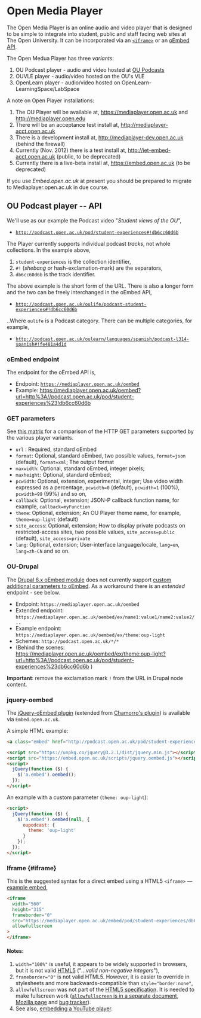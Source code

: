 # Open Media Player #

The Open Media Player is an online audio and video player that is designed
to be simple to integrate into student, public and staff facing web sites at The Open University.
It can be incorporated via an [`<iframe>`](#iframe) or an [oEmbed API][oembed].

The Open Medua Player has three _variants_:

 1. OU Podcast player - audio and video hosted at [OU Podcasts][oupod]
 2. OUVLE player - audio/video hosted on the OU's VLE
 3. OpenLearn player - audio/video hosted on OpenLearn-LearningSpace/LabSpace


A note on Open Player installations:

 1. The OU Player will be available at, <https://mediaplayer.open.ac.uk> and http://mediaplayer.open.edu
 2. There will be an acceptance test install at, http://mediaplayer-acct.open.ac.uk
 3. There is a development install at, http://mediaplayer-dev.open.ac.uk (behind the firewall)
 4. Currently (Nov. 2012) there is a test install at, http://iet-embed-acct.open.ac.uk (public, to be deprecated)
 5. Currently there is a live-beta install at, <https://embed.open.ac.uk> (to be deprecated)

If you use _Embed.open.ac.uk_ at present you should be prepared to migrate to Mediaplayer.open.ac.uk in due course.


## OU Podcast player -- API ##

We'll use as our example the Podcast video "_Student views of the OU_",

 * [`http://podcast.open.ac.uk/pod/student-experiences#!db6cc60d6b`][oupod-ex-1]

The Player currently supports individual podcast _tracks_, not whole collections.
In the example above,

 1. `student-experiences` is the collection identifier,
 2. `#!` (_shebang_ or hash-exclamation-mark) are the separators,
 3. `db6cc60d6b` is the track identifier.

The above example is the short form of the URL.
There is also a longer form and the two can be freely interchanged in the oEmbed API,

 * [`http://podcast.open.ac.uk/oulife/podcast-student-experiences#!db6cc60d6b`][oupod-ex-1b]

..Where `oulife` is a Podcast category. There can be multiple categories, for example,

 * [`http://podcast.open.ac.uk/oulearn/languages/spanish/podcast-l314-spanish#!fe481a4d1d`][oupod-ex-2b]

### oEmbed endpoint ###

The endpoint for the oEmbed API is,

 * Endpoint: [`https://mediaplayer.open.ac.uk/oembed`][ouplayer-api]
 * Example: <https://mediaplayer.open.ac.uk/oembed?url=http%3A//podcast.open.ac.uk/pod/student-experiences%23!db6cc60d6b>

### GET parameters ####

See [this matrix][ouplayer-api-table] for a comparison of the HTTP GET parameters supported by the various player variants.

 * `url` : Required, standard oEmbed
 * `format`: Optional, standard oEmbed, two possible values, `format=json` (default), `format=xml`; The output format
 * `maxwidth`: Optional, standard oEmbed, integer pixels;
 * `maxheight`: Optional, standard oEmbed;
 * `pcwidth`: Optional, extension, experimental, integer; Use video width expressed as a percentage, `pcwidth=0` (default), `pcwidth=1` (100%), `pcwidth=99` (99%) and so on,
 * `callback`: Optional, extension; JSON-P callback function name, for example, `callback=myFunction`
 * `theme`: Optional, extension; An OU Player theme name, for example, `theme=oup-light` (default)
 * `site_access`: Optional, extension; How to display private podcasts on restricted-access sites, two possible values, `site_access=public` (default), `site_access=private`
 * `lang`: Optional, extension; User-interface language/locale, `lang=en`, `lang=zh-CN` and so on.


### OU-Drupal ###

The [Drupal 6.x oEmbed module][oembed-drupal] does not currently support
[custom additional parameters to oEmbed][oembed-ex].
As a workaround there is an _extended_ endpoint - see below.

 * Endpoint: `https://mediaplayer.open.ac.uk/oembed`
 * Extended endpoint: `https://mediaplayer.open.ac.uk/oembed/ex/name1:value1/name2:value2/..`
 * Example endpoint: `https://mediaplayer.open.ac.uk/oembed/ex/theme:oup-light`
 * Schemes: `http://podcast.open.ac.uk/*/*`
 * (Behind the scenes: <https://mediaplayer.open.ac.uk/oembed/ex/theme:oup-light?url=http%3A//podcast.open.ac.uk/pod/student-experiences%23db6cc60d6b> )

__Important__: remove the exclamation mark `!` from the URL in Drupal node content.


### jquery-oembed ###

The [jQuery-oEmbed plugin][ouplayer-jquery] (extended from
[Chamorro's plugin][jquery-oembed]) is available via `Embed.open.ac.uk`.

A simple HTML example:

```html
<a class="embed" href="http://podcast.open.ac.uk/pod/student-experiences#!db6cc60d6b">A video</a>

<script src="https://unpkg.co/jquery@3.2.1/dist/jquery.min.js"></script>
<script src="https://embed.open.ac.uk/scripts/jquery.oembed.js"></script>
<script>
  jQuery(function ($) {
    $('a.embed').oembed();
  });
</script>
```

An example with a custom parameter (`theme: oup-light`):

```html
<script>
  jQuery(function ($) {
    $('a.embed').oembed(null, {
      oupodcast: {
        theme: 'oup-light'
      }
    });
  });
</script>
```

### Iframe {#iframe}

This is the suggested syntax for a direct embed using a HTML5 `<iframe>`
— [example embed][ouplayer-embed-1],

```html
<iframe
  width="560"
  height="315"
  frameborder="0"
  src="https://mediaplayer.open.ac.uk/embed/pod/student-experiences/db6cc60d6b"
  allowfullscreen
>
</iframe>
```

#### Notes:

 1. `width="100%"` is useful, it appears to be widely supported in browsers, but it is not valid [HTML5][html5-iframe] ("_...valid non-negative integers_"),
 2. `frameborder="0"` is not valid HTML5. However, it is easier to override in stylesheets and more backwards-compatible than `style="border:none"`,
 3. `allowfullscreen` was not part of the [HTML5 specification][html5-iframe]. It is needed to make fullscreen work ([`allowfullscreen` is in a separate document][w3c-fullscreen], [Mozilla page][moz-allowfull] and [bug tracker][w3c-bug-full]).
 4. See also, [embedding a YouTube player][youtube-how].


[html5-iframe]: http://whatwg.org/specs/web-apps/current-work/multipage/the-iframe-element.html#the-iframe-element "4.8.2 The iframe element, HTML5 Living Standard —"
[w3c-bug-full]: https://w3.org/Bugs/Public/buglist.cgi?quicksearch=allowfullscreen "Bug 18840 - Fullscreen changes"
[w3c-fullscreen]: http://w3.org/TR/2012/WD-fullscreen-20120703/#security-and-privacy-considerations "Fullscreen; W3C Working Draft 03 July 2012"
[moz-allowfull]: https://developer.mozilla.org/en-US/docs/HTML/Element/iframe#attr-mozallowfullscreen "(moz|webkit)allowfullscreen attributes; Mozilla"
[oembed]: http://oembed.com/ "oEmbed specification. ~2009, Cal Henderson & contributors."
[oembed-ex]: http://oembed.com/#section2.2 "'.. Providers are welcome to support custom additional parameters...' (oEmbed specification)"
[oembed-drupal]: http://drupal.org/project/oembed
[oembed-notes]: https://bitbucket.org/cloudengine/cloudengine/wiki/oEmbed "Guidelines for developers of oEmbed services/providers"
[oupod]: http://podcast.open.ac.uk/
[oupod-ex-1]: http://podcast.open.ac.uk/pod/student-experiences#!db6cc60d6b
[oupod-ex-1b]: http://podcast.open.ac.uk/oulife/podcast-student-experiences#!db6cc60d6b
[oupod-ex-2]: http://podcast.open.ac.uk/pod/l314-spanish#!fe481a4d1d
[oupod-ex-2b]: http://podcast.open.ac.uk/oulearn/languages/spanish/podcast-l314-spanish#!fe481a4d1d
[ouplayer-git]: https://github.com/IET-OU/open-media-player
[ouplayer-ex-1]: https://mediaplayer.open.ac.uk/popup/pod/student-experiences/db6cc60d6b
[ouplayer-embed-1]: https://mediaplayer.open.ac.uk/embed/pod/student-experiences/db6cc60d6b?theme=oup-light
[ouplayer-jquery]: https://embed.open.ac.uk/scripts/jquery.oembed.js "We deliberately link to the jQuery Javascript hosted at Embed.open.ac.uk"
[ouplayer-api]: https://mediaplayer.open.ac.uk/oembed
[ouplayer-drupal-1]: https://mediaplayer.open.ac.uk/oembed/ex/theme:oup-light?url=http%3A//podcast.open.ac.uk/pod/student-experiences%23!db6cc60d6b
[ouplayer-api-table]: https://docs.google.com/spreadsheet/ccc?key=0AgJMkdi3MO4HdDZ4QzVscFlSYnRDNXlkM2ZuYURLbWc#gid=0
[jquery-oembed]: https://code.google.com/p/jquery-oembed/ "Copyright (c) 2009 Richard Chamorro/ MIT license"
[youtube-how]: https://developers.google.com/youtube/player_parameters#Embedding_a_Player
